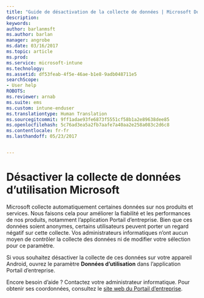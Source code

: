 ```yaml
---
title: "Guide de désactivation de la collecte de données | Microsoft Docs"
description: 
keywords: 
author: barlanmsft
ms.author: barlan
manager: angrobe
ms.date: 03/16/2017
ms.topic: article
ms.prod: 
ms.service: microsoft-intune
ms.technology: 
ms.assetid: df53feab-4f5e-46ae-b1e8-9adb048711e5
searchScope:
- User help
ROBOTS: 
ms.reviewer: arnab
ms.suite: ems
ms.custom: intune-enduser
ms.translationtype: Human Translation
ms.sourcegitcommit: 9ff1adae93fe6873f5551cf58b1a2e89638dee85
ms.openlocfilehash: 5c76ad3ea5a2fb7aafe7a40aa2e258a083c2d6c8
ms.contentlocale: fr-fr
ms.lasthandoff: 05/23/2017


---
```


# <a name="turn-off-microsoft-usage-data-collection"></a>Désactiver la collecte de données d’utilisation Microsoft

Microsoft collecte automatiquement certaines données sur nos produits et services. Nous faisons cela pour améliorer la fiabilité et les performances de nos produits, notamment l’application Portail d’entreprise. Bien que ces données soient anonymes, certains utilisateurs peuvent porter un regard négatif sur cette collecte. Vos administrateurs informatiques n’ont aucun moyen de contrôler la collecte des données ni de modifier votre sélection pour ce paramètre.

Si vous souhaitez désactiver la collecte de ces données sur votre appareil Android, ouvrez le paramètre **Données d’utilisation** dans l’application Portail d’entreprise.

Encore besoin d’aide ? Contactez votre administrateur informatique. Pour obtenir ses coordonnées, consultez le [site web du Portail d’entreprise](http://portal.manage.microsoft.com).

